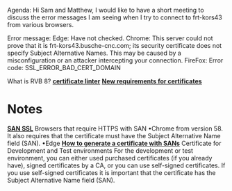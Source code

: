 Agenda:
Hi Sam and Matthew,
I would like to have a short meeting to discuss the error messages I am seeing when I try to connect to frt-kors43 from various browsers.

Error message:
Edge: Have not checked.
Chrome: This server could not prove that it is frt-kors43.busche-cnc.com; its security certificate does not specify Subject Alternative Names. This may be caused by a misconfiguration or an attacker intercepting your connection.
FireFox: Error code: SSL_ERROR_BAD_CERT_DOMAIN

What is RVB 8?
**[certificate linter](https://crt.sh/lintcert)**
**[New requirements for certificates](https://stackoverflow.com/questions/75034737/what-are-the-new-requirements-for-certificates-in-chrome)**

# Notes
**[SAN SSL](https://geekflare.com/san-ssl-certificate/)**
Browsers that require HTTPS with SAN
•Chrome from version 58. It also requires that the certificate must have the Subject Alternative Name field (SAN).
•Edge
**[How to generate a certificate with SANs](https://help.bizagi.com/bpm-suite/en/index.html?subjectaltname_support.htm)**
Certificate for Development and Test environments
For the development or test environment, you can either used purchased certificates (if you already have), signed certificates by a CA, or you can use self-signed certificates. If you use self-signed certificates it is important that the certificate has the Subject Alternative Name field (SAN).


